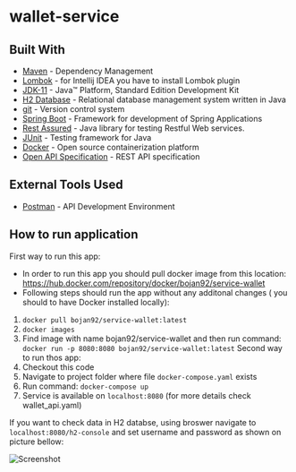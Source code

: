 # wallet-service
## Built With
 - [Maven](https://maven.apache.org/) - Dependency Management
 - [Lombok](https://projectlombok.org/) - for Intellij IDEA you have to install Lombok plugin
 - [JDK-11](https://www.oracle.com/java/technologies/javase-jdk8-downloads.html) - Java™ Platform, Standard Edition Development Kit
 - [H2 Database](https://en.wikipedia.org/wiki/H2_(DBMS)) - Relational database management system written in Java
 - [git](https://git-scm.com/) - Version control system
 - [Spring Boot](https://spring.io/projects/spring-boot) - Framework for development of Spring Applications
 - [Rest Assured](https://rest-assured.io/) - Java library for testing Restful Web services.
 - [JUnit](https://junit.org/junit5/) - Testing framework for Java
 - [Docker](https://www.docker.com/) - Open source containerization platform
 - [Open API Specification](https://swagger.io/specification/) - REST API specification

## External Tools Used
 - [Postman](https://www.postman.com/) - API Development Environment

## How to run application
First way to run this app:
 - In order to run this app you should pull docker image from this location: https://hub.docker.com/repository/docker/bojan92/service-wallet
 - Following steps should run the app without any additonal changes ( you should to have Docker installed locally):
  1. `docker pull bojan92/service-wallet:latest`
  2. `docker images`
  3. Find image with name bojan92/service-wallet and then run command: `docker run -p 8080:8080 bojan92/service-wallet:latest` 
Second way to run thos app:
 1. Checkout this code
 2. Navigate to project folder where file `docker-compose.yaml` exists
 5. Run command: `docker-compose up`
 6. Service is available on `localhost:8080` (for more details check wallet_api.yaml)

If you want to check data in H2 databse, using broswer navigate to `localhost:8080/h2-console` and set username and password as shown on picture bellow:

![Screenshot](https://user-images.githubusercontent.com/15815459/150154770-e120b0f7-f213-4cba-b4be-235552528c74.png)

